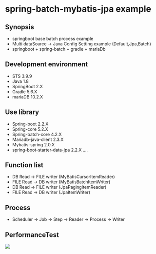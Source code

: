 # spring-batch-mybatis-jpa example

## Synopsis

* springboot base batch process example
* Multi dataSource -> Java Config Setting example (Default,Jpa,Batch)
* springboot + spring-batch + gradle + mariaDb

## Development environment

* STS 3.9.9
* Java 1.8
* SpringBoot 2.X
* Gradle 5.6.X
* mariaDB 10.2.X

## Use library

* Spring-boot 2.2.X
* Spring-core 5.2.X
* Spring-batch-core 4.2.X
* Mariadb-java-client 2.3.X
* Mybatis-spring 2.0.X
* spring-boot-starter-data-jpa 2.2.X
....

## Function list

* DB Read   -> FILE writer  (MyBatisCursorItemReader)
* FILE Read -> DB writer    (MyBatisBatchItemWriter)
* DB Read   -> FILE writer  (JpaPagingItemReader)
* FILE Read -> DB writer    (JpaItemWriter)

## Process

* Scheduler -> Job -> Step -> Reader -> Process -> Writer

## PerformanceTest

<img src="https://user-images.githubusercontent.com/37128830/71947536-875b6200-3210-11ea-8ed4-f69630e2e9a2.png">
